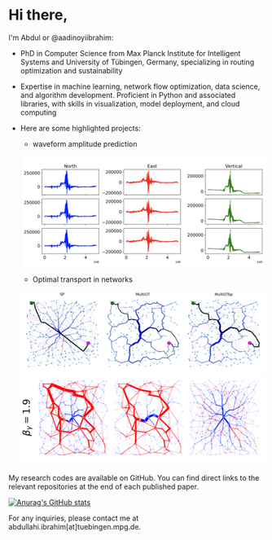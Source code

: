 # Hi there, 

I'm Abdul or @aadinoyiibrahim:

 - PhD in Computer Science from Max Planck Institute for Intelligent Systems and University of Tübingen, Germany, specializing in routing optimization and sustainability

 - Expertise in machine learning, network flow optimization, data science, and algorithm development. Proficient in Python and associated libraries, with skills in visualization, model deployment, and cloud computing

 - Here are some highlighted projects:
    - waveform amplitude prediction

    <p align="center">
    <img src ="./figs/waveform_pred.png"><br>
    </p>

    - Optimal transport in networks
    <p align="center">
    <img src ="./figs/allpaths.png"><br>
    <img src ="./figs/allpaths2.png"><br>
    </p>

My research codes are available on GitHub. You can find direct links to the relevant repositories at the end of each published paper.

[![Anurag's GitHub stats](https://github-readme-stats.vercel.app/api?username=aadinoyiibrahim)](https://github.com/aadinoyiibrahim/github-readme-stats)

For any inquiries, please contact me at abdullahi.ibrahim[at]tuebingen.mpg.de.